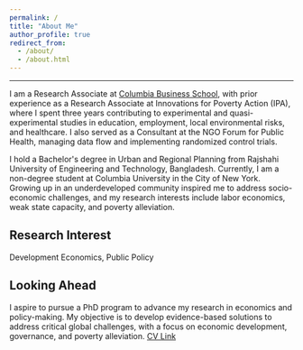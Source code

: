 ```yaml
---
permalink: /
title: "About Me"
author_profile: true
redirect_from: 
  - /about/
  - /about.html
---
```

------
I am a Research Associate at [Columbia Business School](https://business.columbia.edu/), with prior experience as a Research Associate at Innovations for Poverty Action (IPA), where I spent three years contributing to experimental and quasi-experimental studies in education, employment, local environmental risks, and healthcare. I also served as a Consultant at the NGO Forum for Public Health, managing data flow and implementing randomized control trials.

I hold a Bachelor's degree in Urban and Regional Planning from Rajshahi University of Engineering and Technology, Bangladesh. Currently, I am a non-degree student at Columbia University in the City of New York. Growing up in an underdeveloped community inspired me to address socio-economic challenges, and my research interests include labor economics, weak state capacity, and poverty alleviation.

Research Interest
------
Development Economics, Public Policy

Looking Ahead
------
I aspire to pursue a PhD program to advance my research in economics and policy-making. My objective is to develop evidence-based solutions to address critical global challenges, with a focus on economic development, governance, and poverty alleviation.
[CV Link](https://drive.google.com/file/d/1lVTsSYjjoIWkbQRWHs464G3oR9qTVac4/view?usp=sharing)
